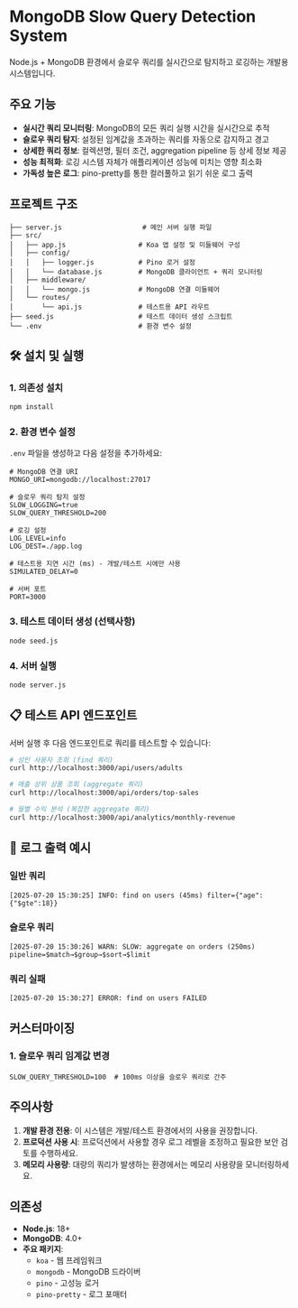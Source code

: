# MongoDB Slow Query Detection System

Node.js + MongoDB 환경에서 슬로우 쿼리를 실시간으로 탐지하고 로깅하는 개발용 시스템입니다.

## 주요 기능

- **실시간 쿼리 모니터링**: MongoDB의 모든 쿼리 실행 시간을 실시간으로 추적
- **슬로우 쿼리 탐지**: 설정된 임계값을 초과하는 쿼리를 자동으로 감지하고 경고
- **상세한 쿼리 정보**: 컬렉션명, 필터 조건, aggregation pipeline 등 상세 정보 제공
- **성능 최적화**: 로깅 시스템 자체가 애플리케이션 성능에 미치는 영향 최소화
- **가독성 높은 로그**: pino-pretty를 통한 컬러풀하고 읽기 쉬운 로그 출력

## 프로젝트 구조

```
├── server.js                    # 메인 서버 실행 파일
├── src/
│   ├── app.js                  # Koa 앱 설정 및 미들웨어 구성
│   ├── config/
│   │   ├── logger.js           # Pino 로거 설정
│   │   └── database.js         # MongoDB 클라이언트 + 쿼리 모니터링
│   ├── middleware/
│   │   └── mongo.js            # MongoDB 연결 미들웨어
│   └── routes/
│       └── api.js              # 테스트용 API 라우트
├── seed.js                     # 테스트 데이터 생성 스크립트
└── .env                        # 환경 변수 설정
```

## 🛠 설치 및 실행

### 1. 의존성 설치

```bash
npm install
```

### 2. 환경 변수 설정

`.env` 파일을 생성하고 다음 설정을 추가하세요:

```env
# MongoDB 연결 URI
MONGO_URI=mongodb://localhost:27017

# 슬로우 쿼리 탐지 설정
SLOW_LOGGING=true
SLOW_QUERY_THRESHOLD=200

# 로깅 설정
LOG_LEVEL=info
LOG_DEST=./app.log

# 테스트용 지연 시간 (ms) - 개발/테스트 시에만 사용
SIMULATED_DELAY=0

# 서버 포트
PORT=3000
```

### 3. 테스트 데이터 생성 (선택사항)

```bash
node seed.js
```

### 4. 서버 실행

```bash
node server.js
```

## 📋 테스트 API 엔드포인트

서버 실행 후 다음 엔드포인트로 쿼리를 테스트할 수 있습니다:

```bash
# 성인 사용자 조회 (find 쿼리)
curl http://localhost:3000/api/users/adults

# 매출 상위 상품 조회 (aggregate 쿼리)
curl http://localhost:3000/api/orders/top-sales

# 월별 수익 분석 (복잡한 aggregate 쿼리)
curl http://localhost:3000/api/analytics/monthly-revenue
```

## 📝 로그 출력 예시

### 일반 쿼리
```
[2025-07-20 15:30:25] INFO: find on users (45ms) filter={"age":{"$gte":18}}
```

### 슬로우 쿼리
```
[2025-07-20 15:30:26] WARN: SLOW: aggregate on orders (250ms) pipeline=$match→$group→$sort→$limit
```

### 쿼리 실패
```
[2025-07-20 15:30:27] ERROR: find on users FAILED
```

## 커스터마이징

### 1. 슬로우 쿼리 임계값 변경

```env
SLOW_QUERY_THRESHOLD=100  # 100ms 이상을 슬로우 쿼리로 간주
```

## 주의사항

1. **개발 환경 전용**: 이 시스템은 개발/테스트 환경에서의 사용을 권장합니다.
2. **프로덕션 사용 시**: 프로덕션에서 사용할 경우 로그 레벨을 조정하고 필요한 보안 검토를 수행하세요.
3. **메모리 사용량**: 대량의 쿼리가 발생하는 환경에서는 메모리 사용량을 모니터링하세요.

## 의존성

- **Node.js**: 18+
- **MongoDB**: 4.0+
- **주요 패키지**:
  - `koa` - 웹 프레임워크
  - `mongodb` - MongoDB 드라이버
  - `pino` - 고성능 로거
  - `pino-pretty` - 로그 포매터